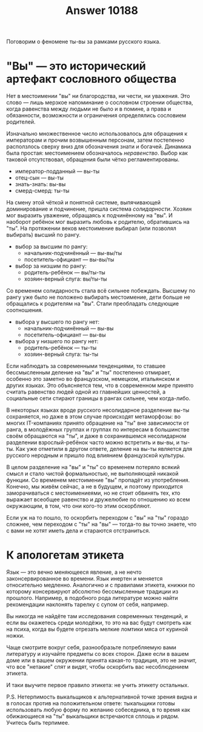 ﻿---
title: "Answer 10188"
se.owner.user_id: 176051
se.owner.display_name: "Kyubey"
se.owner.link: "https://ru.meta.stackoverflow.com/users/176051/kyubey"
se.answer_id: 10188
se.question_id: 10166
se.post_type: answer
se.score: 9
se.is_accepted: False
---
<p>Поговорим о феномене ты-вы за рамками русского языка.</p>

<h1>"Вы" — это исторический артефакт сословного общества</h1>

<p>Нет в местоимении "вы" ни благородства, ни чести, ни уважения. Это слово — лишь мерзкое напоминание о сословном строении общества, когда равенства между людьми не было и в помине, а права и обязанности, возможности и ограничения определялись сословием родителей.</p>

<p>Изначально множественное число использовалось для обращения к императорам и прочим возвышенным персонам, затем постепенно расползлось сверху вниз для обозначения знати и богачей. Динамика была простая: местоимением обозначалось <em>неравенство</em>. Выбор как таковой отсутствовал, обращения были чётко регламентированы.</p>

<ul>
<li>император-подданный — вы-ты</li>
<li>отец-сын — вы-ты</li>
<li>знать-знать: вы-вы</li>
<li>смерд-смерд: ты-ты</li>
</ul>

<p>На смену этой чёткой и понятной системе, выпячивающей доминирование и подчинение, пришла система <em>солидарности</em>. Хозяин мог выразить уважение, обращаясь к подчинённому на "вы". И наоборот ребёнок мог выразить любовь к родителю, обратившись на "ты". На протяжении веков местоимение выбирал (или позволял выбирать) высший по рангу.</p>

<ul>
<li>выбор за высшим по рангу:

<ul>
<li>начальник-подчинённый — вы-вы/ты</li>
<li>посетитель-официант — вы-вы/ты</li>
</ul></li>
<li>выбор за низшим по рангу:

<ul>
<li>родитель-ребёнок — вы/ты-ты</li>
<li>хозяин-верный слуга: вы/ты-ты</li>
</ul></li>
</ul>

<p>Со временем солидарность стала всё сильнее побеждать. Высшему по рангу уже было не положено выбирать местоимение, дети больше не обращались к родителям на "вы". Стали преобладать следующие соотношения.</p>

<ul>
<li>выбора у высшего по рангу нет:

<ul>
<li>начальник-подчинённый — вы-вы</li>
<li>посетитель-официант — вы-вы</li>
</ul></li>
<li>выбора у низшего по рангу нет:

<ul>
<li>родитель-ребёнок — ты-ты</li>
<li>хозяин-верный слуга: ты-ты</li>
</ul></li>
</ul>

<p>Если наблюдать за современными тенденциями, то ставшее бессмысленным деление на "вы" и "ты" постепенно отмирает, особенно это заметно во французском, немецком, итальянском и других языках. Это объясняется тем, что в современном мире принято считать равенство людей одной из главнейших ценностей, а социальные сети стирают границы в рангах сильнее, чем когда-либо.</p>

<p>В некоторых языках вроде русского несолидарное разделение вы-ты сохраняется, но даже в этом случае происходят метаморфозы: во многих IT-компаниях принято обращение на "ты" вне зависимости от ранга, в молодёжных группах и группах по интересам в большинстве своём обращаются на "ты", и даже в сохранившемся несолидарном разделении взрослый-ребёнок часто можно встретить и вы-вы, и ты-ты. Как уже отметили в другом ответе, деление на вы-ты является для русского неродным и пришло под влиянием французской культуры.</p>

<p>В целом разделение на "вы" и "ты" со временем потеряло всякий смысл и стало чистой формальностью, не выполняющей никакой функции. Со временем местоимение "вы" пропадёт из употребления. Конечно, мы живём сейчас, а не в будущем, и поэтому приходится заморачиваться с местоимениеями, но не стоит обвинять тех, кто выражает всеобщее равенство и дружелюбие по отношению ко всем окружающим, в том, что они кого-то этим оскорбляют.</p>

<p>Если уж на то пошло, то оскорбить переходом с "вы" на "ты" гораздо сложнее, чем переходом с "ты" на "вы" — тогда-то вы точно знаете, что с вами не хотят иметь дела и стараются отстраниться.</p>

<h1>К апологетам этикета</h1>

<p>Язык — это вечно меняющееся явление, а не нечто законсервированное во времени. Язык инертен и меняется относительно медленно. Аналогично и с правилами этикета, книжки по которому консервируют абсолютно бессмысленные традиции из прошлого. Например, в подобного рода литературе можно найти рекомендации наклонять тарелку с супом от себя, например.</p>

<p>Вы никогда не найдёте там исследования современных тенденций, и если вы окажетесь среди молодёжи, то это на вас будут смотреть как на психа, когда вы будете отрезать мелкие ломтики мяса от куриной ножки.</p>

<p>Чаще смотрите вокруг себя, разнообразьте потребляемую вами литературу и изучайте предметы со всех сторон. Даже если в вашем доме или в вашем окружении принята какая-то традиция, это не значит, что все "нетакие" спят и видят, чтобы оскорбить вас несоблюдением этикета.</p>

<p>И таки выучите первое правило этикета: не учить этикету остальных.</p>

<p>P.S. Нетерпимость выкальщиков к альтернативной точке зрения видна и в голосах против на положительном ответе: тыкальщики готовы использовать любую форму по желанию собеседника, в то время как обижающиеся на "ты" выкальщики встречаются сплошь и рядом. Учитесь быть терпимее.</p>
